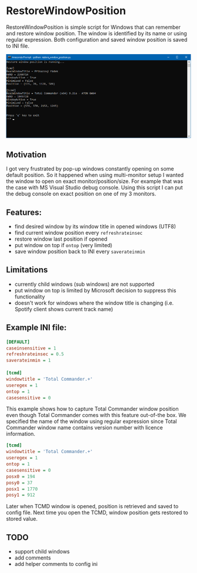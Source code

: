 # RestoreWindowPosition

RestoreWindowPosition is simple script for Windows that can remember and restore window position. The window is identified by its name or using regular expression. Both configuration and saved window position is saved to INI file.

![](./docs/screenshot.PNG "RestoreWindowPosition screenshot")

## Motivation

I got very frustrated by pop-up windows constantly opening on some default position. So it happened when using multi-monitor setup I wanted the window to open on exact monitor/position/size. For example that was the case with MS Visual Studio debug console. Using this script I can put the debug console on exact position on one of my 3 monitors.

## Features:

- find desired window by its window title in opened windows (UTF8)
- find current window position every `refreshrateinsec`
- restore window last position if opened
- put window on top if `ontop` (very limited)
- save window position back to INI every `saverateinmin`

## Limitations

- currently child windows (sub windows) are not supported
- put window on top is limited by Microsoft decision to suppress this functionality
- doesn't work for windows where the window title is changing (i.e. Spotify client shows current track name)



## Example INI file:

```ini
[DEFAULT]
caseinsensitive = 1
refreshrateinsec = 0.5
saverateinmin = 1

[tcmd]
windowtitle = 'Total Commander.+'
useregex = 1
ontop = 1
casesensitive = 0
```

This example shows how to capture Total Commander window position even though Total Commander comes with this feature out-of-the box. We specified the name of the window using regular expression since Total Commander window name contains version number with licence information. 

```ini
[tcmd]
windowtitle = 'Total Commander.+'
useregex = 1
ontop = 1
casesensitive = 0
posx0 = 194
posy0 = 37
posx1 = 1770
posy1 = 912
```

Later when TCMD window is opened, position is retrieved and saved to config file. Next time you open the TCMD, window position gets restored to stored value.

## TODO

- support child windows
- add comments
- add helper comments to config ini
